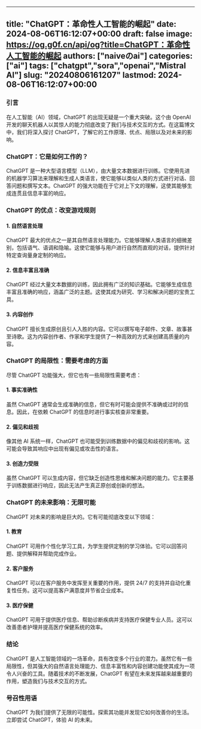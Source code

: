 
---
title: "ChatGPT：革命性人工智能的崛起"
date: 2024-08-06T16:12:07+00:00
draft: false
image: https://og.g0f.cn/api/og?title=ChatGPT：革命性人工智能的崛起
authors: ["naiveのai"]
categories: ["ai"]
tags: ["chatgpt","sora","openai","Mistral AI"]
slug: "20240806161207"
lastmod: 2024-08-06T16:12:07+00:00
---
### 引言

在人工智能（AI）领域，ChatGPT 的出现无疑是一个重大突破。这个由 OpenAI 开发的聊天机器人以其惊人的能力彻底改变了我们与技术交互的方式。在这篇博文中，我们将深入探讨 ChatGPT，了解它的工作原理、优点、局限以及对未来的影响。

### ChatGPT：它是如何工作的？

ChatGPT 是一种大型语言模型（LLM），由大量文本数据进行训练。它使用先进的机器学习算法来理解和生成人类语言，使它能够以类似人类的方式进行对话、回答问题和撰写文本。ChatGPT 的强大功能在于它对上下文的理解，这使其能够生成连贯且信息丰富的响应。

### ChatGPT 的优点：改变游戏规则

#### 1. 自然语言处理

ChatGPT 最大的优点之一是其自然语言处理能力。它能够理解人类语言的细微差别，包括语气、语调和隐喻。这使它能够与用户进行自然而直观的对话，提供针对特定查询量身定制的响应。

#### 2. 信息丰富且准确

ChatGPT 经过大量文本数据的训练，因此拥有广泛的知识基础。它能够生成信息丰富且准确的响应，涵盖广泛的主题。这使其成为研究、学习和解决问题的宝贵工具。

#### 3. 内容创作

ChatGPT 擅长生成原创且引人入胜的内容。它可以撰写电子邮件、文章、故事甚至诗歌。这为内容创作者、作家和学生提供了一种高效的方式来创建高质量的内容。

### ChatGPT 的局限性：需要考虑的方面

尽管 ChatGPT 功能强大，但它也有一些局限性需要考虑：

#### 1. 事实准确性

虽然 ChatGPT 通常会生成准确的信息，但它有时可能会提供不准确或过时的信息。因此，在依赖 ChatGPT 的信息时进行事实核查非常重要。

#### 2. 偏见和歧视

像其他 AI 系统一样，ChatGPT 也可能受到训练数据中的偏见和歧视的影响。这可能会导致其响应中出现有偏见或攻击性的语言。

#### 3. 创造力受限

虽然 ChatGPT 可以生成内容，但它缺乏创造性思维和解决问题的能力。它主要基于训练数据进行响应，因此无法产生真正原创或创新的想法。

### ChatGPT 的未来影响：无限可能

ChatGPT 对未来的影响是巨大的。它有可能彻底改变以下领域：

#### 1. 教育

ChatGPT 可用作个性化学习工具，为学生提供定制的学习体验。它可以回答问题、提供解释并帮助完成作业。

#### 2. 客户服务

ChatGPT 可以在客户服务中发挥至关重要的作用，提供 24/7 的支持并自动化重复性任务。这可以提高客户满意度并节省企业成本。

#### 3. 医疗保健

ChatGPT 可用于提供医疗信息、帮助诊断疾病并支持医疗保健专业人员。这可以改善患者护理并提高医疗保健系统的效率。

### 结论

ChatGPT 是人工智能领域的一场革命，具有改变多个行业的潜力。虽然它有一些局限性，但其强大的自然语言处理能力、信息丰富性和内容创建功能使其成为一项令人兴奋的工具。随着技术的不断发展，ChatGPT 有望在未来发挥越来越重要的作用，塑造我们与技术交互的方式。

### 号召性用语

ChatGPT 为我们提供了无限的可能性。探索其功能并发现它如何改善你的生活。立即尝试 ChatGPT，体验 AI 的未来。